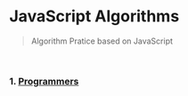 # JavaScript Algorithms

> Algorithm Pratice based on JavaScript

<br>

### 1. [Programmers](/Programmers/)
